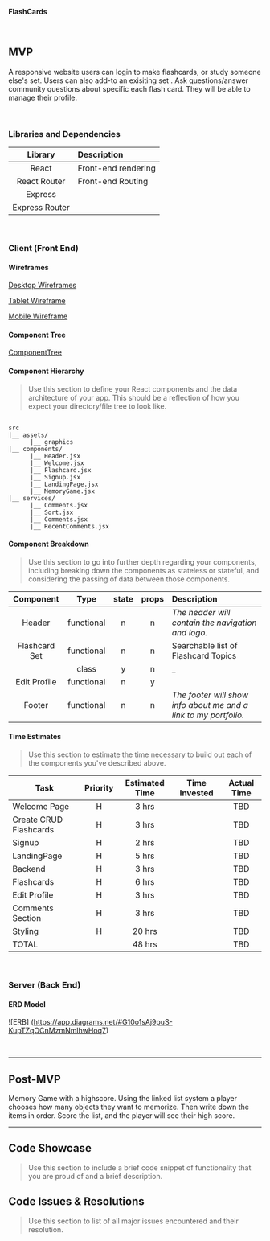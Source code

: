 


**FlashCards** 


<br>

## MVP
A responsive website users can login to make flashcards, or study someone else's set.  Users can also add-to an exisiting set . Ask questions/answer community questions about specific each flash card. They will be able to manage their profile.



<br>


### Libraries and Dependencies

|     Library      | Description                                |
| :--------------: | :----------------------------------------- |
|      React       | Front-end rendering                        |
|   React Router   | Front-end Routing                          |
|     Express      |                                            |
|  Express Router  |                                            |

<br>

### Client (Front End)

#### Wireframes


[Desktop Wireframes](https://app.diagrams.net/#G1W0B0kyeAQMO92XYCFKPe7PqPgv-K7uc7)

[Tablet Wireframe](https://app.diagrams.net/#G1jVAoFevRgf8DjRyKSTyjQldwCHBCfFCZ)

[Mobile Wireframe](https://app.diagrams.net/#G1V1owPx8bv7luYMoA78fyqkS8kLcq60id)

#### Component Tree

[ComponentTree](https://github.com/forexsnyder/Flashcards/blob/develop/ParentChild.JPG)

#### Component Hierarchy

> Use this section to define your React components and the data architecture of your app. This should be a reflection of how you expect your directory/file tree to look like. 

``` structure

src
|__ assets/
      |__ graphics
|__ components/
      |__ Header.jsx
      |__ Welcome.jsx
      |__ Flashcard.jsx
      |__ Signup.jsx
      |__ LandingPage.jsx
      |__ MemoryGame.jsx
|__ services/
      |__ Comments.jsx
      |__ Sort.jsx
      |__ Comments.jsx
      |__ RecentComments.jsx

```

#### Component Breakdown

> Use this section to go into further depth regarding your components, including breaking down the components as stateless or stateful, and considering the passing of data between those components.

|  Component     |    Type    | state | props | Description                                                      |
| :----------:   | :--------: | :---: | :---: | :--------------------------------------------------------------- |
|    Header      | functional |   n   |   n   | _The header will contain the navigation and logo._               |
| Flashcard Set  | functional |   n   |   n   |   Searchable list of Flashcard Topics  |
|        |   class    |   y   |   n   | _      |
| Edit Profile   | functional |   n   |   y   |                  |
|    Footer      | functional |   n   |   n   | _The footer will show info about me and a link to my portfolio._ |

#### Time Estimates

> Use this section to estimate the time necessary to build out each of the components you've described above.

| Task                   | Priority | Estimated Time | Time Invested | Actual Time |
| -------------------    | :------: | :------------: | :-----------: | :---------: |
| Welcome  Page          |    H     |     3 hrs      |               |     TBD     |
| Create CRUD Flashcards |    H     |     3 hrs      |               |     TBD     |
| Signup              |    H     |     2 hrs      |               |     TBD     |
| LandingPage         |    H     |     5 hrs      |               |     TBD     |
| Backend             |    H     |     3 hrs      |               |     TBD     |
| Flashcards          |    H     |     6 hrs      |               |     TBD     |
| Edit Profile        |    H     |     3 hrs      |               |     TBD     |
| Comments Section    |    H     |     3 hrs      |               |     TBD     |
| Styling             |    H     |     20 hrs     |               |     TBD     |
| TOTAL               |          |     48 hrs     |               |     TBD     |


<br>

### Server (Back End)

#### ERD Model

![ERB] (https://app.diagrams.net/#G10o1sAj9puS-KupTZqOCnMzmNmlhwHoq7)

<br>

***

## Post-MVP

Memory Game with a highscore.  Using the linked list system a player chooses how many objects they want to memorize.  Then write down the items in order.  Score the list,
and the player will see their high score.

***

## Code Showcase

> Use this section to include a brief code snippet of functionality that you are proud of and a brief description.

## Code Issues & Resolutions

> Use this section to list of all major issues encountered and their resolution.

